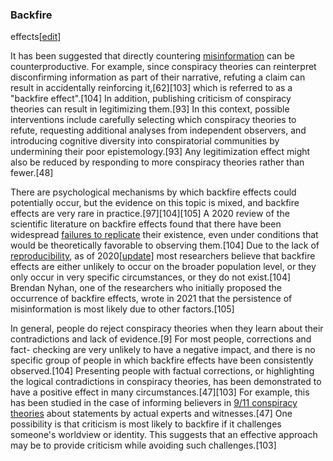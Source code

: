### Backfire
effects[[edit](/w/index.php?title=Conspiracy\_theory&action=edit&section=20
"Edit section: Backfire effects")]

It has been suggested that directly countering
[misinformation](/wiki/Misinformation "Misinformation") can be
counterproductive. For example, since conspiracy theories can reinterpret
disconfirming information as part of their narrative, refuting a claim can
result in accidentally reinforcing it,[62][103] which is referred to as a
"backfire effect".[104] In addition, publishing criticism of conspiracy
theories can result in legitimizing them.[93] In this context, possible
interventions include carefully selecting which conspiracy theories to refute,
requesting additional analyses from independent observers, and introducing
cognitive diversity into conspiratorial communities by undermining their poor
epistemology.[93] Any legitimization effect might also be reduced by
responding to more conspiracy theories rather than fewer.[48]

There are psychological mechanisms by which backfire effects could potentially
occur, but the evidence on this topic is mixed, and backfire effects are very
rare in practice.[97][104][105] A 2020 review of the scientific literature on
backfire effects found that there have been widespread [failures to
replicate](/wiki/Replication\_crisis "Replication crisis") their existence,
even under conditions that would be theoretically favorable to observing
them.[104] Due to the lack of [reproducibility](/wiki/Reproducibility
"Reproducibility"), as of
2020[[update]](https://en.wikipedia.org/w/index.php?title=Conspiracy\_theory&action=edit)
most researchers believe that backfire effects are either unlikely to occur on
the broader population level, or they only occur in very specific
circumstances, or they do not exist.[104] Brendan Nyhan, one of the
researchers who initially proposed the occurrence of backfire effects, wrote
in 2021 that the persistence of misinformation is most likely due to other
factors.[105]

In general, people do reject conspiracy theories when they learn about their
contradictions and lack of evidence.[9] For most people, corrections and fact-
checking are very unlikely to have a negative impact, and there is no specific
group of people in which backfire effects have been consistently
observed.[104] Presenting people with factual corrections, or highlighting the
logical contradictions in conspiracy theories, has been demonstrated to have a
positive effect in many circumstances.[47][103] For example, this has been
studied in the case of informing believers in [9/11 conspiracy
theories](/wiki/9/11\_conspiracy\_theories "9/11 conspiracy theories") about
statements by actual experts and witnesses.[47] One possibility is that
criticism is most likely to backfire if it challenges someone's worldview or
identity. This suggests that an effective approach may be to provide criticism
while avoiding such challenges.[103]
